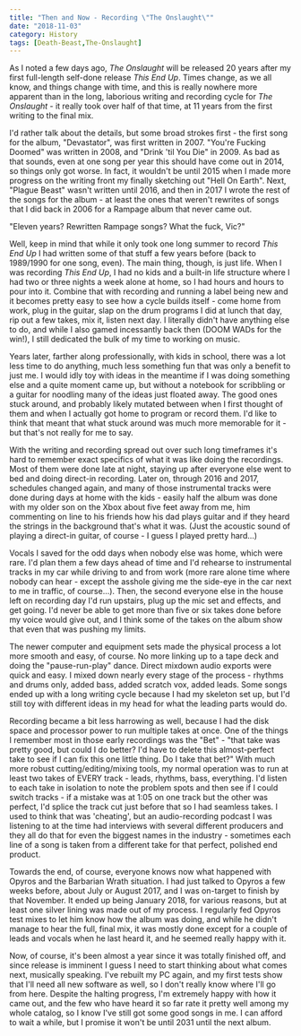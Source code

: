 ```yaml
---
title: "Then and Now - Recording \"The Onslaught\""
date: "2018-11-03"
category: History
tags: [Death-Beast,The-Onslaught]
---
```


As I noted a few days ago, *The Onslaught* will be released 20 years after my first full-length self-done release *This End Up*. Times change, as we all know, and things change with time, and this is really nowhere more apparent than in the long, laborious writing and recording cycle for *The Onslaught* - it really took over half of that time, at 11 years from the first writing to the final mix.

I'd rather talk about the details, but some broad strokes first - the first song for the album, "Devastator", was first written in 2007. "You're Fucking Doomed" was written in 2008, and "Drink 'til You Die" in 2009. As bad as that sounds, even at one song per year this should have come out in 2014, so things only got worse. In fact, it wouldn't be until 2015 when I made more progress on the writing front my finally sketching out "Hell On Earth". Next, "Plague Beast" wasn't written until 2016, and then in 2017 I wrote the rest of the songs for the album - at least the ones that weren't rewrites of songs that I did back in 2006 for a Rampage album that never came out.

"Eleven years? Rewritten Rampage songs? What the fuck, Vic?"

Well, keep in mind that while it only took one long summer to record *This End Up* I had written some of that stuff a few years before (back to 1989/1990 for one song, even). The main thing, though, is just life. When I was recording *This End Up*, I had no kids and a built-in life structure where I had two or three nights a week alone at home, so I had hours and hours to pour into it. Combine that with recording and running a label being new and it becomes pretty easy to see how a cycle builds itself - come home from work, plug in the guitar, slap on the drum programs I did at lunch that day, rip out a few takes, mix it, listen next day. I literally didn't have anything else to do, and while I also gamed incessantly back then (DOOM WADs for the win!), I still dedicated the bulk of my time to working on music.

Years later, farther along professionally, with kids in school, there was a lot less time to do anything, much less something fun that was only a benefit to just me. I would idly toy with ideas in the meantime if I was doing something else and a quite moment came up, but without a notebook for scribbling or a guitar for noodling many of the ideas just floated away. The good ones stuck around, and probably likely mutated between when I first thought of them and when I actually got home to program or record them. I'd like to think that meant that what stuck around was much more memorable for it - but that's not really for me to say.

With the writing and recording spread out over such long timeframes it's hard to remember exact specifics of what it was like doing the recordings. Most of them were done late at night, staying up after everyone else went to bed and doing direct-in recording. Later on, through 2016 and 2017, schedules changed again, and many of those instrumental tracks were done during days at home with the kids - easily half the album was done with my older son on the Xbox about five feet away from me, him commenting on line to his friends how his dad plays guitar and if they heard the strings in the background that's what it was. (Just the acoustic sound of playing a direct-in guitar, of course - I guess I played pretty hard...)

Vocals I saved for the odd days when nobody else was home, which were rare. I'd plan them a few days ahead of time and I'd rehearse to instrumental tracks in my car while driving to and from work (more rare alone time where nobody can hear - except the asshole giving me the side-eye in the car next to me in traffic, of course...). Then, the second everyone else in the house left on recording day I'd run upstairs, plug up the mic set and effects, and get going. I'd never be able to get more than five or six takes done before my voice would give out, and I think some of the takes on the album show that even that was pushing my limits.

The newer computer and equipment sets made the physical process a lot more smooth and easy, of course. No more linking up to a tape deck and doing the "pause-run-play" dance. Direct mixdown audio exports were quick and easy. I mixed down nearly every stage of the process - rhythms and drums only, added bass, added scratch vox, added leads. Some songs ended up with a long writing cycle because I had my skeleton set up, but I'd still toy with different ideas in my head for what the leading parts would do.

Recording became a bit less harrowing as well, because I had the disk space and processor power to run multiple takes at once. One of the things I remember most in those early recordings was the "Bet" - "that take was pretty good, but could I do better? I'd have to delete this almost-perfect take to see if I can fix this one little thing. Do I take that bet?" With much more robust cutting/editing/mixing tools, my normal operation was to run at least two takes of EVERY track - leads, rhythms, bass, everything. I'd listen to each take in isolation to note the problem spots and then see if I could switch tracks - if a mistake was at 1:05 on one track but the other was perfect, I'd splice the track cut just before that so I had seamless takes. I used to think that was 'cheating', but an audio-recording podcast I was listening to at the time had interviews with several different producers and they all do that for even the biggest names in the industry - sometimes each line of a song is taken from a different take for that perfect, polished end product.

Towards the end, of course, everyone knows now what happened with Opyros and the Barbarian Wrath situation. I had just talked to Opyros a few weeks before, about July or August 2017, and I was on-target to finish by that November. It ended up being January 2018, for various reasons, but at least one silver lining was made out of my process. I regularly fed Opyros test mixes to let him know how the album was doing, and while he didn't manage to hear the full, final mix, it was mostly done except for a couple of leads and vocals when he last heard it, and he seemed really happy with it.

Now, of course, it's been almost a year since it was totally finished off, and since release is imminent I guess I need to start thinking about what comes next, musically speaking. I've rebuilt my PC again, and my first tests show that I'll need all new software as well, so I don't really know where I'll go from here. Despite the halting progress, I'm extremely happy with how it came out, and the few who have heard it so far rate it pretty well among my whole catalog, so I know I've still got some good songs in me. I can afford to wait a while, but I promise it won't be until 2031 until the next album.
